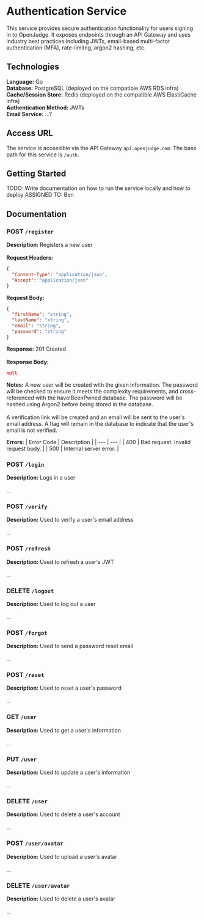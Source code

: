 # Authentication Service

This service provides secure authentication functionality for users signing in to OpenJudge. It 
exposes endpoints through an API Gateway and uses industry best practices including JWTs, 
email-based multi-factor authentication (MFA), rate-limitng, argon2 hashing, etc.

## Technologies

**Language:** Go </br>
**Database:** PostgreSQL (deployed on the compatible AWS RDS infra) </br>
**Cache/Session Store:** Redis (deployed on the compatible AWS ElastiCache infra) </br>
**Authentication Method:** JWTs </br>
**Email Service:** ...?

## Access URL

The service is accessible via the API Gateway `api.openjudge.com`. The base path for this service
is `/auth`.

## Getting Started

TODO: Write documentation on how to run the service locally and how to deploy
ASSIGNED TO: Ben

## Documentation

### POST `/register` 

**Description:** Registers a new user </br></br>
**Request Headers:** 
```json
{
  "Content-Type": "application/json",
  "Accept": "application/json"
}
```
**Request Body:** 
```json
{
  "firstName": "string",
  "lastName": "string",
  "email": "string",
  "password": "string"
}
```
**Response:** 201 Created </br></br>
**Response Body:** 
```json
null
```
**Notes:** A new user will be created with the given information. The password will be checked to 
ensure it meets the complexity requirements, and cross-referenced with the haveIBeenPwned database. 
The password will be hashed using Argon2 before being stored in the database. 
</br> </br> 
A verification link will be created and an email will be sent to the user's email address. A flag 
will remain in the database to indicate that the user's email is not verified. </br>

**Errors:**
| Error Code | Description |
| --- | --- |
| 400 | Bad request. Invalid request body. |
| 500 | Internal server error. |


### POST `/login` 

**Description:** Logs in a user </br></br>
...

### POST `/verify` 

**Description:** Used to verify a user's email address </br></br>
...

### POST `/refresh` 

**Description:** Used to refresh a user's JWT </br></br>
...

### DELETE `/logout` 

**Description:** Used to log out a user </br></br>
...

### POST `/forgot` 

**Description:** Used to send a password reset email </br></br>
...

### POST `/reset` 

**Description:** Used to reset a user's password </br></br>
...

### GET `/user`

**Description:** Used to get a user's information </br></br>
...

### PUT `/user`

**Description:** Used to update a user's information </br></br>
...

### DELETE `/user`

**Description:** Used to delete a user's account </br></br>
...

### POST `/user/avatar`

**Description:** Used to upload a user's avatar </br></br>
...

### DELETE `/user/avatar`

**Description:** Used to delete a user's avatar </br></br>
...
